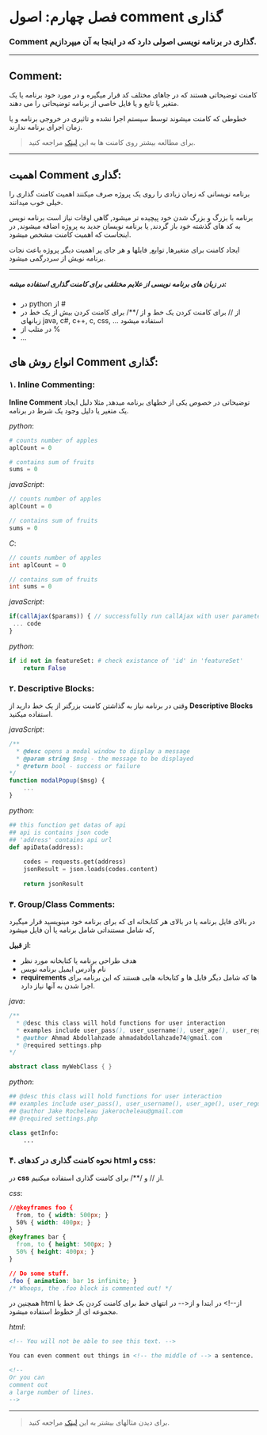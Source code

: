 # فصل چهارم: اصول comment گذاری

### Comment گذاری در برنامه نویسی اصولی دارد که در اینجا به آن میپردازیم.

---------------

## Comment:

کامنت توضیحاتی هستند که در جاهای مختلف کد قرار میگیره و در مورد خود برنامه یا یک متغیر یا تابع و یا فایل خاصی از برنامه توضیحاتی را می دهند.

خطوطی که کامنت میشوند توسط سیستم اجرا نشده و تاثیری در خروجی برنامه و یا زمان اجرای برنامه ندارند.

> برای مطالعه بیشتر روی کامنت ها به این [لینک](https://www.cs.utah.edu/~germain/PPS/Topics/commenting.html) مراجعه کنید.

--------------------------------

## اهمیت Comment گذاری:

برنامه نویسانی که زمان زیادی را روی یک پروژه صرف میکنند اهمیت کامنت گذاری را خیلی خوب میدانند.

برنامه با بزرگ و بزرگ شدن خود پیچیده تر میشود, گاهی اوقات نیاز است برنامه نویس به کد های گذشته خود باز گردند, یا برنامه نویسان جدید به پروژه اضافه میشوند,‌ در اینجاست که اهمیت کامنت مشخص میشود.

ایجاد کامنت برای متغیرها, توابع, فایلها و هر جای پر اهمیت دیگر پروژه باعث نجات برنامه نویش از سردرگمی میشود.

--------------------------------

##### در زبان های برنامه نویسی از علایم مختلفی برای کامنت گذاری استفاده میشه:

- در python از #
- از // برای کامنت کردن یک خط و از /**/ برای کامنت کردن بیش از یک خط در زبانهای java, c#, c++, c, css, ... استفاده میشود
- در متلب از %
- *...*

## انواع روش های Comment گذاری:

### ۱. Inline Commenting:

**Inline Comment** توضیحاتی در خصوص  یکی از خطهای برنامه میدهد, مثلا دلیل ایجاد یک متغیر یا دلیل وجود یک شرط در برنامه.

*python*:

```python
# counts number of apples
aplCount = 0

# contains sum of fruits
sums = 0
```



*javaScript*:

```javascript
// counts number of apples
aplCount = 0

// contains sum of fruits
sums = 0
```



*C*:

```c
// counts number of apples
int aplCount = 0

// contains sum of fruits
int sums = 0
```



*javaScript*:

```javascript
if(callAjax($params)) { // successfully run callAjax with user parameters
 ... code 
}
```



*python*:

```python
if id not in featureSet: # check existance of 'id' in 'featureSet'
    return False
```



### ۲. Descriptive Blocks:

وقتی در برنامه نیاز به گذاشتن کامنت بزرگتر از یک خط دارید از **Descriptive Blocks** استفاده میکنید.



*javaScript*:

```javascript
/**
  * @desc opens a modal window to display a message
  * @param string $msg - the message to be displayed
  * @return bool - success or failure
*/
function modalPopup($msg) {
	...
}
```



*python*:

```python
## this function get datas of api
## api is contains json code
## 'address' contains api url
def apiData(address):
    
    codes = requests.get(address)  
    jsonResult = json.loads(codes.content)
    
    return jsonResult
```



### ۳. Group/Class Comments:

در بالای فایل برنامه یا در بالای هر کتابخانه ای که برای برنامه خود مینویسید قرار میگیرد که شامل مستنداتی شامل برنامه یا أن فایل میشود,

**از قبیل**:

- هدف طراحی برنامه یا کتابخانه مورد نظر
- نام وآدرس ایمیل برنامه نویس
- **requirements** ها که شامل دیگر فایل ها و کتابخانه هایی هستند که این برنامه برای اجرا شدن به آنها نیاز دارد.

*java*:

```java
/** 
  * @desc this class will hold functions for user interaction
  * examples include user_pass(), user_username(), user_age(), user_regdate()
  * @author Ahmad Abdollahzade ahmadabdollahzade74@gmail.com
  * @required settings.php
*/

abstract class myWebClass { }
```



*python*:

```python
## @desc this class will hold functions for user interaction
## examples include user_pass(), user_username(), user_age(), user_regdate()
## @author Jake Rocheleau jakerocheleau@gmail.com
## @required settings.php

class getInfo:
    ...
```



### ۴. نحوه کامنت گذاری در کدهای **html** و  **css**:

در **css** از // و /**/  برای کامنت گذاری استفاده میکنیم.

*css*:

```css
//@keyframes foo {
  from, to { width: 500px; }
  50% { width: 400px; }
}
@keyframes bar {
  from, to { height: 500px; }
  50% { height: 400px; }
}
```

```css
// Do some stuff.
.foo { animation: bar 1s infinite; }
/* Whoops, the .foo block is commented out! */
```



همچنین در html از--!> در ابتدا و از<-- در انتهای خط برای کامنت کردن بک خط یا مجموعه ای از خطوط استفاده میشود.

*html*:

```html
<!-- You will not be able to see this text. -->

You can even comment out things in <!-- the middle of --> a sentence.

<!--
Or you can
comment out
a large number of lines.
-->

```



-------------------

> برای دیدن مثالهای بیشتر به این [لینک](https://www.hongkiat.com/blog/source-code-comment-styling-tips/) مراجعه کنید.